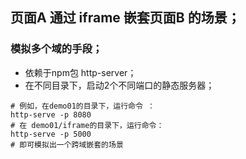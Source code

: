 ## 页面A  通过 iframe 嵌套页面B 的场景；

### 模拟多个域的手段；
* 依赖于npm包 http-server；
* 在不同目录下，启动2个不同端口的静态服务器；

``` shell
# 例如，在demo01的目录下，运行命令 ：
http-serve -p 8080
# 在 demo01/iframe的目录下，运行命令：
http-serve -p 5000
# 即可模拟出一个跨域嵌套的场景